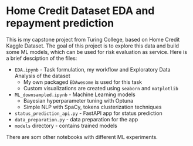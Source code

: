 # Home Credit Dataset EDA and repayment prediction

This is my capstone project from Turing College, based on Home Credit Kaggle Dataset. The goal of this project is to explore this data and build some ML models, which can be used for risk evaluation as service. Here is a brief desciption of the files:

- `EDA.ipynb` - Task formulation, my workflow and Exploratory Data Analysis of the dataset
  - My own packaged `EDAwesome` is used for this task
  - Custom visualizations are created using `seaborn` and `matplotlib`
- `ML_downsampled.ipynb` - Machine Learning models
  - Bayesian hyperparameter tuning with Optuna
  - Simple NLP with SpaCy, tokens clusterization techniques
- `status_prediction_api.py` - FastAPI app for status prediction
- `data_preparation.py` - data preparation for the app
- `models` directory - contains trained models

There are som other notebooks with different ML experiments.